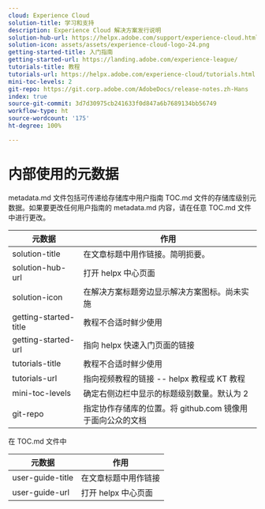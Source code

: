 ```yaml
---
cloud: Experience Cloud
solution-title: 学习和支持
description: Experience Cloud 解决方案发行说明
solution-hub-url: https://helpx.adobe.com/support/experience-cloud.html
solution-icon: assets/assets/experience-cloud-logo-24.png
getting-started-title: 入门指南
getting-started-url: https://landing.adobe.com/experience-league/
tutorials-title: 教程
tutorials-url: https://helpx.adobe.com/experience-cloud/tutorials.html
mini-toc-levels: 2
git-repo: https://git.corp.adobe.com/AdobeDocs/release-notes.zh-Hans
index: true
source-git-commit: 3d7d30975cb241633f0d847a6b7689134bb56749
workflow-type: ht
source-wordcount: '175'
ht-degree: 100%

---
```



# 内部使用的元数据

metadata.md 文件包括可传递给存储库中用户指南 TOC.md 文件的存储库级别元数据。如果要更改任何用户指南的 metadata.md 内容，请在任意 TOC.md 文件中进行更改。

| 元数据 | 作用 |
|--- |--- |
| solution-title | 在文章标题中用作链接。简明扼要。 |
| solution-hub-url | 打开 helpx 中心页面 |
| solution-icon | 在解决方案标题旁边显示解决方案图标。尚未实施 |
| getting-started-title | 教程不合适时鲜少使用 |
| getting-started-url | 指向 helpx 快速入门页面的链接 |
| tutorials-title | 教程不合适时鲜少使用 |
| tutorials-url | 指向视频教程的链接 -- helpx 教程或 KT 教程 |
| mini-toc-levels | 确定右侧边栏中显示的标题级别数量。默认为 2 |
| git-repo | 指定协作存储库的位置。将 github.com 镜像用于面向公众的文档 |

在 TOC.md 文件中

| 元数据 | 作用 |
|--- |--- |
| user-guide-title | 在文章标题中用作链接 |
| user-guide-url | 打开 helpx 中心页面 |
